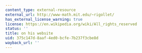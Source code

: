 ```yaml
---
content_type: external-resource
external_url: http://www-math.mit.edu/~rigollet/
has_external_license_warning: true
license: https://en.wikipedia.org/wiki/All_rights_reserved
status: ''
title: on his website
uid: 375c147d-8aaf-4ed0-bcfe-7b237f3cbe8d
wayback_url: ''
---
```

